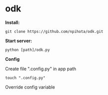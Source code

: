 ﻿# odk

**Install:**

```
git clone https://github.com/npihota/odk.git
```


**Start server:**

```
python [path]/odk.py
```


**Config**

Create file ".config.py" in app path
```
touch ".config.py"
```
Оverride config variable